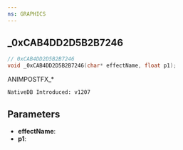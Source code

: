 ```yaml
---
ns: GRAPHICS
---
```

## _0xCAB4DD2D5B2B7246

```c
// 0xCAB4DD2D5B2B7246
void _0xCAB4DD2D5B2B7246(char* effectName, float p1);
```

ANIMPOSTFX_*

```
NativeDB Introduced: v1207
```

## Parameters
* **effectName**:
* **p1**:
